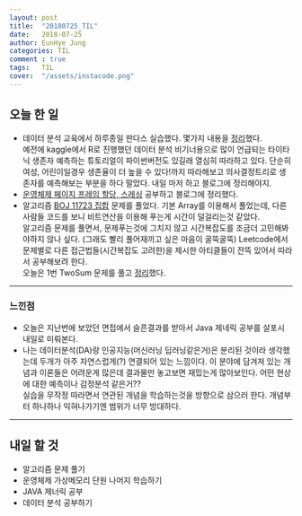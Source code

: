 ```yaml
---
layout: post
title:  "20180725_TIL"
date:   2018-07-25
author: EunHye Jung
categories: TIL
comment : true
tags:	TIL
cover:  "/assets/instacode.png"
---
```

   
## 오늘 한 일
* 데이터 분석 교육에서 하루종일 판다스 실습했다. 몇가지 내용을 [정리](https://eunhyejung.github.io/bigdata/2018/07/25/pandas-studying-01.html)했다.   
  예전에 kaggle에서 R로 진행했던 데이터 분석 비기너용으로 많이 언급되는 타이타닉 생존자 예측하는 튜토리얼이 파이썬버전도 있길래 열심히 따라하고 있다. 단순히 여성, 어린이일경우 생존율이 더 높을 수 있다!까지 따라해보고 의사결정트리로 생존자를 예측해보는 부분을 하다 말았다. 내일 마저 하고 블로그에 정리해야지. 
* [운영체제 페이지 프레임 할당, 스레싱](https://eunhyejung.github.io/os/2018/07/24/operatingsystem-study16.html) 공부하고 블로그에 정리했다.   
* 알고리즘 [BOJ 11723 집합](https://www.acmicpc.net/problem/11723) 문제를 풀었다. 기본 Array를 이용해서 풀었는데, 다른사람들 코드를 보니 비트연산을 이용해 푸는게 시간이 덜걸리는것 같았다.  
  알고리즘 문제를 풀면서, 문제푸는것에 그치지 않고 시간복잡도를 조금더 고민해봐야하지 않나 싶다. (그래도 빨리 풀어재끼고 싶은 마음이 굴뚝굴뚝)
  Leetcode에서 문제별로 다른 접근법들(시간복잡도 고려한)을 제시한 아티클들이 잔뜩 있어서 따라서 공부해보려 한다.  
  오늘은 1번 TwoSum 문제를 풀고 [정리](https://eunhyejung.github.io/algorithm/2018/07/25/leetcode01.html)했다. 
  
  
- - -  
  
### 느낀점  
   
* 오늘은 지난번에 보았던 면접에서 슬픈결과를 받아서 Java 제네릭 공부를 살포시 내일로 미뤄본다.  
* 나는 데이터분석(DA)랑 인공지능(머신러닝 딥러닝같은거)은 분리된 것이라 생각했는데 두개가 아주 자연스럽게(?) 연결되어 있는 느낌이다. 이 분야에 담겨져 있는 개념과 이론들은 어려운게 많은데 결과물만 놓고보면 재밌는게 많아보인다. 어떤 현상에 대한 예측이나 감정분석 같은거??   
실습을 무작정 따라면서 연관된 개념을 학습하는것을 방향으로 삼으러 한다. 개념부터 하나하나 익혀나가기엔 범위가 너무 방대하다.  

  
- - -
## 내일 할 것  
* 알고리즘 문제 풀기   
* 운영체제 가상메모리 단원 나머지 학습하기  
* JAVA 제너릭 공부   
* 데이터 분석 공부하기   

   
